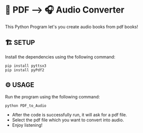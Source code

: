 # 📘 PDF --> 🎧 Audio Converter
This Python Program let's you create audio books from pdf books!

## 🏗 SETUP

Install the dependencies using the following command:

```
pip install pyttsx3
pip install pyPdf2
```

## ⚙️ USAGE

Run the program using the following command:

```
python PDF_to_Audio
```

- After the code is successfully run, it will ask for a pdf file.
- Select the pdf file which you want to convert into audio.
- Enjoy listening!
